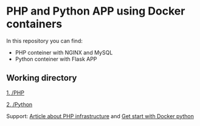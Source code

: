 # PHP and Python APP using Docker containers

In this repository you can find:

- PHP conteiner with NGINX and MySQL
- Python conteiner with Flask APP

## Working directory

[1. /PHP](https://github.com/OlesYudin/Docker-PHP/tree/main/Docker-PHP "Docker PHP")

[2. /Python](https://github.com/OlesYudin/Docker-PHP/tree/main/Docker-flask_cat "Docker Python")

Support:
[Article about PHP infrastructure](https://github.com/OlesYudin/Docker-PHP/tree/main/Docker-PHP "PHP") and [Get start with Docker python](https://github.com/OlesYudin/Docker-PHP/tree/main/Docker-PHP "Python")
